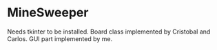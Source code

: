 # MineSweeper
Needs tkinter to be installed.
Board class implemented by Cristobal and Carlos.
GUI part implemented by me.
